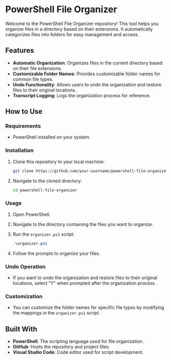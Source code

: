# PowerShell File Organizer

Welcome to the PowerShell File Organizer repository! This tool helps you organize files in a directory based on their extensions. It automatically categorizes files into folders for easy management and access.

## Features

- **Automatic Organization**: Organizes files in the current directory based on their file extensions.
- **Customizable Folder Names**: Provides customizable folder names for common file types.
- **Undo Functionality**: Allows users to undo the organization and restore files to their original locations.
- **Transcript Logging**: Logs the organization process for reference.

## How to Use

### Requirements

- PowerShell installed on your system.

### Installation

1. Clone this repository to your local machine:

    ```bash
    git clone https://github.com/your-username/powershell-file-organizer.git
    ```

2. Navigate to the cloned directory:

    ```bash
    cd powershell-file-organizer
    ```

### Usage

1. Open PowerShell.

2. Navigate to the directory containing the files you want to organize.

3. Run the `organizer.ps1` script:

    ```powershell
    .\organizer.ps1
    ```

4. Follow the prompts to organize your files.

### Undo Operation

- If you want to undo the organization and restore files to their original locations, select "Y" when prompted after the organization process.

### Customization

- You can customize the folder names for specific file types by modifying the mappings in the `organizer.ps1` script.

## Built With

- **PowerShell**: The scripting language used for file organization.
- **GitHub**: Hosts the repository and project files.
- **Visual Studio Code**: Code editor used for script development.
